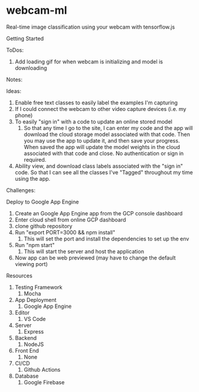 # webcam-ml
Real-time image classification using your webcam with tensorflow.js

Getting Started


ToDos:
1. Add loading gif for when webcam is initializing and model is downloading

Notes:

Ideas:
1. Enable free text classes to easily label the examples I'm capturing
2. If I could connect the webcam to other video capture devices (i.e. my phone)
3. To easily "sign in" with a code to update an online stored model
   1. So that any time I go to the site, I can enter my code and the app will download the cloud storage model associated with that code. Then you may use the app to update it, and then save your progress. When saved the app will update the model weights in the cloud associated with that code and close. No authentication or sign in required.
4. Ability view, and download class labels associated with the "sign in" code. So that I can see all the classes I've "Tagged" throughout my time using the app.


Challenges:


Deploy to Google App Engine
1. Create an Google App Engine app from the GCP console dashboard
2. Enter cloud shell from online GCP dashboard
3. clone github repository
4. Run "export PORT=3000 && npm install"
   1. This will set the port and install the dependencies to set up the env
5. Run "npm start"
   1. This will start the server and host the application
6. Now app can be web previewed (may have to change the default viewing port)


Resources
1. Testing Framework
   1. Mocha
2. App Deployment
   1. Google App Engine
3. Editor
   1. VS Code
4. Server
   1. Express
5. Backend
   1. NodeJS
6. Front End
   1. None
7. CI/CD
   1. Github Actions
8. Database
   1. Google Firebase